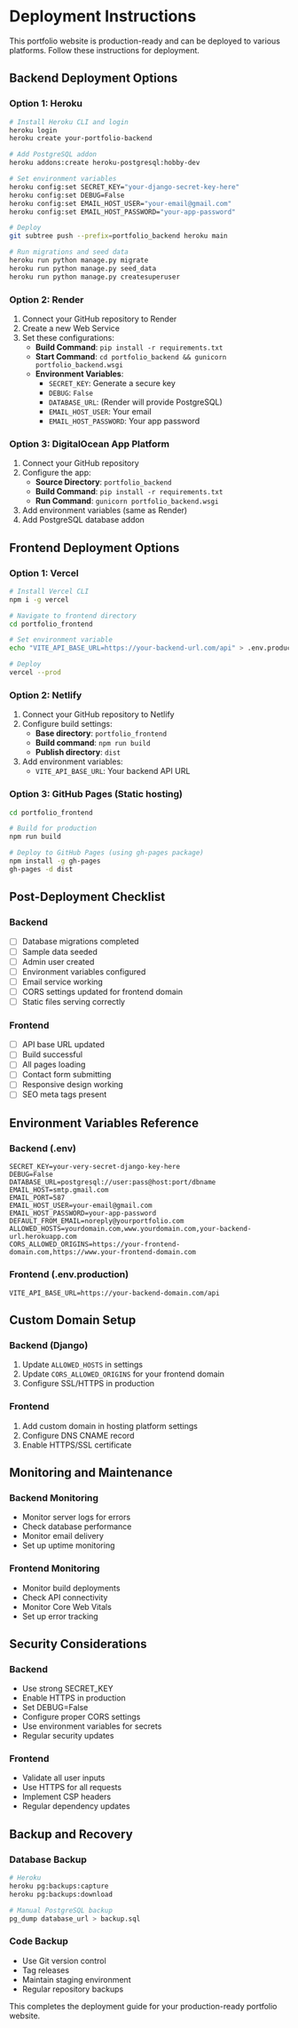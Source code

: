 # Deployment Instructions

This portfolio website is production-ready and can be deployed to various platforms. Follow these instructions for deployment.

## Backend Deployment Options

### Option 1: Heroku
```bash
# Install Heroku CLI and login
heroku login
heroku create your-portfolio-backend

# Add PostgreSQL addon
heroku addons:create heroku-postgresql:hobby-dev

# Set environment variables
heroku config:set SECRET_KEY="your-django-secret-key-here"
heroku config:set DEBUG=False
heroku config:set EMAIL_HOST_USER="your-email@gmail.com"
heroku config:set EMAIL_HOST_PASSWORD="your-app-password"

# Deploy
git subtree push --prefix=portfolio_backend heroku main

# Run migrations and seed data
heroku run python manage.py migrate
heroku run python manage.py seed_data
heroku run python manage.py createsuperuser
```

### Option 2: Render
1. Connect your GitHub repository to Render
2. Create a new Web Service
3. Set these configurations:
   - **Build Command**: `pip install -r requirements.txt`
   - **Start Command**: `cd portfolio_backend && gunicorn portfolio_backend.wsgi`
   - **Environment Variables**:
     - `SECRET_KEY`: Generate a secure key
     - `DEBUG`: `False`
     - `DATABASE_URL`: (Render will provide PostgreSQL)
     - `EMAIL_HOST_USER`: Your email
     - `EMAIL_HOST_PASSWORD`: Your app password

### Option 3: DigitalOcean App Platform
1. Connect your GitHub repository
2. Configure the app:
   - **Source Directory**: `portfolio_backend`
   - **Build Command**: `pip install -r requirements.txt`
   - **Run Command**: `gunicorn portfolio_backend.wsgi`
3. Add environment variables (same as Render)
4. Add PostgreSQL database addon

## Frontend Deployment Options

### Option 1: Vercel
```bash
# Install Vercel CLI
npm i -g vercel

# Navigate to frontend directory
cd portfolio_frontend

# Set environment variable
echo "VITE_API_BASE_URL=https://your-backend-url.com/api" > .env.production

# Deploy
vercel --prod
```

### Option 2: Netlify
1. Connect your GitHub repository to Netlify
2. Configure build settings:
   - **Base directory**: `portfolio_frontend`
   - **Build command**: `npm run build`
   - **Publish directory**: `dist`
3. Add environment variables:
   - `VITE_API_BASE_URL`: Your backend API URL

### Option 3: GitHub Pages (Static hosting)
```bash
cd portfolio_frontend

# Build for production
npm run build

# Deploy to GitHub Pages (using gh-pages package)
npm install -g gh-pages
gh-pages -d dist
```

## Post-Deployment Checklist

### Backend
- [ ] Database migrations completed
- [ ] Sample data seeded
- [ ] Admin user created
- [ ] Environment variables configured
- [ ] Email service working
- [ ] CORS settings updated for frontend domain
- [ ] Static files serving correctly

### Frontend
- [ ] API base URL updated
- [ ] Build successful
- [ ] All pages loading
- [ ] Contact form submitting
- [ ] Responsive design working
- [ ] SEO meta tags present

## Environment Variables Reference

### Backend (.env)
```env
SECRET_KEY=your-very-secret-django-key-here
DEBUG=False
DATABASE_URL=postgresql://user:pass@host:port/dbname
EMAIL_HOST=smtp.gmail.com
EMAIL_PORT=587
EMAIL_HOST_USER=your-email@gmail.com
EMAIL_HOST_PASSWORD=your-app-password
DEFAULT_FROM_EMAIL=noreply@yourportfolio.com
ALLOWED_HOSTS=yourdomain.com,www.yourdomain.com,your-backend-url.herokuapp.com
CORS_ALLOWED_ORIGINS=https://your-frontend-domain.com,https://www.your-frontend-domain.com
```

### Frontend (.env.production)
```env
VITE_API_BASE_URL=https://your-backend-domain.com/api
```

## Custom Domain Setup

### Backend (Django)
1. Update `ALLOWED_HOSTS` in settings
2. Update `CORS_ALLOWED_ORIGINS` for your frontend domain
3. Configure SSL/HTTPS in production

### Frontend
1. Add custom domain in hosting platform settings
2. Configure DNS CNAME record
3. Enable HTTPS/SSL certificate

## Monitoring and Maintenance

### Backend Monitoring
- Monitor server logs for errors
- Check database performance
- Monitor email delivery
- Set up uptime monitoring

### Frontend Monitoring
- Monitor build deployments
- Check API connectivity
- Monitor Core Web Vitals
- Set up error tracking

## Security Considerations

### Backend
- Use strong SECRET_KEY
- Enable HTTPS in production
- Set DEBUG=False
- Configure proper CORS settings
- Use environment variables for secrets
- Regular security updates

### Frontend
- Validate all user inputs
- Use HTTPS for all requests
- Implement CSP headers
- Regular dependency updates

## Backup and Recovery

### Database Backup
```bash
# Heroku
heroku pg:backups:capture
heroku pg:backups:download

# Manual PostgreSQL backup
pg_dump database_url > backup.sql
```

### Code Backup
- Use Git version control
- Tag releases
- Maintain staging environment
- Regular repository backups

This completes the deployment guide for your production-ready portfolio website.